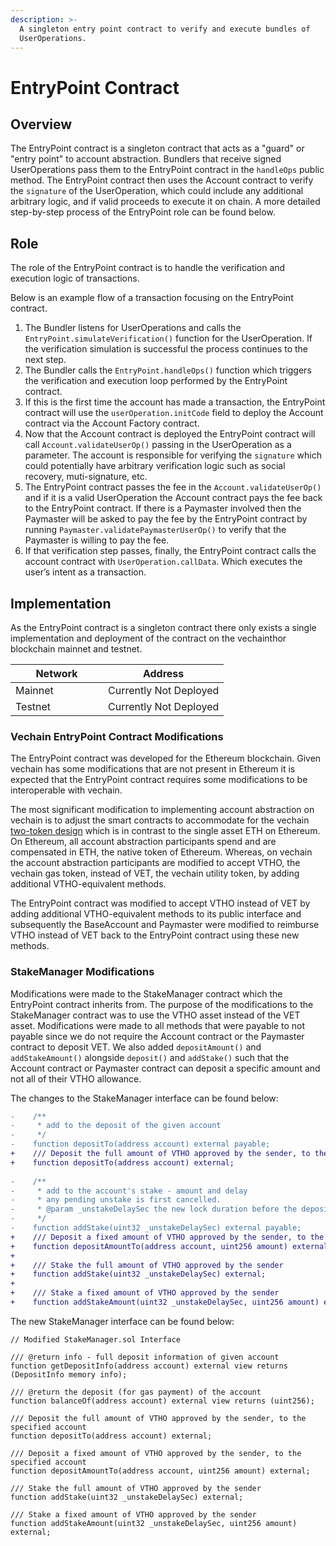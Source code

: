 ```yaml
---
description: >-
  A singleton entry point contract to verify and execute bundles of
  UserOperations.
---
```


# EntryPoint Contract

## Overview

The EntryPoint contract is a singleton contract that acts as a "guard" or "entry point" to account abstraction. Bundlers that receive signed UserOperations pass them to the EntryPoint contract in the `handleOps` public method. The EntryPoint contract then uses the Account contract to verify the `signature` of the UserOperation, which could include any additional arbitrary logic, and if valid proceeds to execute it on chain. A more detailed step-by-step process of the EntryPoint role can be found below.

## Role

The role of the EntryPoint contract is to handle the verification and execution logic of transactions.&#x20;

Below is an example flow of a transaction focusing on the EntryPoint contract.

1. The Bundler listens for UserOperations and calls the `EntryPoint.simulateVerification()` function for the UserOperation. If the verification simulation is successful the process continues to the next step.
2. The Bundler calls the `EntryPoint.handleOps()` function which triggers the verification and execution loop performed by the EntryPoint contract.
3. If this is the first time the account has made a transaction, the EntryPoint contract will use the `userOperation.initCode` field to deploy the Account contract via the Account Factory contract.
4. Now that the Account contract is deployed the EntryPoint contract will call `Account.validateUserOp()` passing in the UserOperation as a parameter. The account is responsible for verifying the `signature` which could potentially have arbitrary verification logic such as social recovery, muti-signature, etc.
5. The EntryPoint contract passes the fee in the `Account.validateUserOp()` and if it is a valid UserOperation the Account contract pays the fee back to the EntryPoint contract. If there is a Paymaster involved then the Paymaster will be asked to pay the fee by the EntryPoint contract by running `Paymaster.validatePaymasterUserOp()` to verify that the Paymaster is willing to pay the fee.
6. If that verification step passes, finally, the EntryPoint contract calls the account contract with `UserOperation.callData`. Which executes the user’s intent as a transaction.

## Implementation

As the EntryPoint contract is a singleton contract there only exists a single implementation and deployment of the contract on the vechainthor blockchain mainnet and testnet.

<table><thead><tr><th width="132">Network</th><th>Address</th></tr></thead><tbody><tr><td>Mainnet</td><td>Currently Not Deployed</td></tr><tr><td>Testnet</td><td>Currently Not Deployed</td></tr></tbody></table>

### Vechain EntryPoint Contract Modifications

The EntryPoint contract was developed for the Ethereum blockchain. Given vechain has some modifications that are not present in Ethereum it is expected that the EntryPoint contract requires some modifications to be interoperable with vechain.

The most significant modification to implementing account abstraction on vechain is to adjust the smart contracts to accommodate for the vechain [two-token design](broken-reference) which is in contrast to the single asset ETH on Ethereum. On Ethereum, all account abstraction participants spend and are compensated in ETH, the native token of Ethereum. Whereas, on vechain the account abstraction participants are modified to accept VTHO, the vechain gas token, instead of VET, the vechain utility token, by adding additional VTHO-equivalent methods.

The EntryPoint contract was modified to accept VTHO instead of VET by adding additional VTHO-equivalent methods to its public interface and subsequently the BaseAccount and Paymaster were modified to reimburse VTHO instead of VET back to the EntryPoint contract using these new methods.

### StakeManager Modifications

Modifications were made to the StakeManager contract which the EntryPoint contract inherits from. The purpose of the modifications to the StakeManager contract was to use the VTHO asset instead of the VET asset. Modifications were made to all methods that were payable to not payable since we do not require the Account contract or the Paymaster contract to deposit VET. We also added `depositAmount()` and `addStakeAmount()` alongside `deposit()` and `addStake()` such that the Account contract or Paymaster contract can deposit a specific amount and not all of their VTHO allowance.&#x20;

The changes to the StakeManager interface can be found below:

```diff
-    /**
-     * add to the deposit of the given account
-     */
-    function depositTo(address account) external payable;
+    /// Deposit the full amount of VTHO approved by the sender, to the specified account
+    function depositTo(address account) external;
 
-    /**
-     * add to the account's stake - amount and delay
-     * any pending unstake is first cancelled.
-     * @param _unstakeDelaySec the new lock duration before the deposit can be withdrawn.
-     */
-    function addStake(uint32 _unstakeDelaySec) external payable;
+    /// Deposit a fixed amount of VTHO approved by the sender, to the specified account
+    function depositAmountTo(address account, uint256 amount) external;
+
+    /// Stake the full amount of VTHO approved by the sender
+    function addStake(uint32 _unstakeDelaySec) external;
+
+    /// Stake a fixed amount of VTHO approved by the sender
+    function addStakeAmount(uint32 _unstakeDelaySec, uint256 amount) external;
```

The new StakeManager interface can be found below:

```solidity
// Modified StakeManager.sol Interface

/// @return info - full deposit information of given account
function getDepositInfo(address account) external view returns (DepositInfo memory info);

/// @return the deposit (for gas payment) of the account
function balanceOf(address account) external view returns (uint256);

/// Deposit the full amount of VTHO approved by the sender, to the specified account
function depositTo(address account) external;

/// Deposit a fixed amount of VTHO approved by the sender, to the specified account
function depositAmountTo(address account, uint256 amount) external;

/// Stake the full amount of VTHO approved by the sender
function addStake(uint32 _unstakeDelaySec) external;

/// Stake a fixed amount of VTHO approved by the sender
function addStakeAmount(uint32 _unstakeDelaySec, uint256 amount) external;
```
